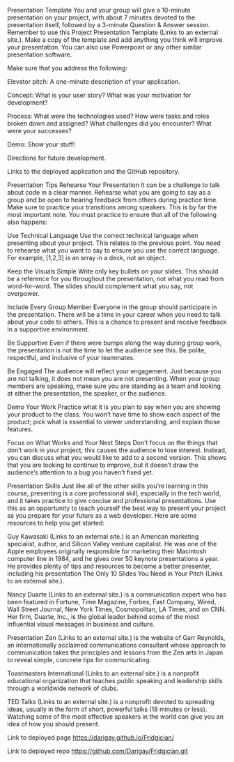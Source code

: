 Presentation Template
You and your group will give a 10-minute presentation on your project, with about 7 minutes devoted to the presentation itself, followed by a 3-minute Question & Answer session. Remember to use this Project Presentation Template (Links to an external site.). Make a copy of the template and add anything you think will improve your presentation. You can also use Powerpoint or any other similar presentation software.

Make sure that you address the following:

Elevator pitch: A one-minute description of your application.

Concept: What is your user story? What was your motivation for development?

Process: What were the technologies used? How were tasks and roles broken down and assigned? What challenges did you encounter? What were your successes?

Demo: Show your stuff!

Directions for future development.

Links to the deployed application and the GitHub repository.

Presentation Tips
Rehearse Your Presentation
It can be a challenge to talk about code in a clear manner. Rehearse what you are going to say as a group and be open to hearing feedback from others during practice time. Make sure to practice your transitions among speakers. This is by far the most important note. You must practice to ensure that all of the following also happens:

Use Technical Language
Use the correct technical language when presenting about your project. This relates to the previous point. You need to rehearse what you want to say to ensure you use the correct language. For example, [1,2,3] is an array in a deck, not an object.

Keep the Visuals Simple
Write only key bullets on your slides. This should be a reference for you throughout the presentation, not what you read from word-for-word. The slides should complement what you say, not overpower.

Include Every Group Member
Everyone in the group should participate in the presentation. There will be a time in your career when you need to talk about your code to others. This is a chance to present and receive feedback in a supportive environment.

Be Supportive
Even if there were bumps along the way during group work, the presentation is not the time to let the audience see this. Be polite, respectful, and inclusive of your teammates.

Be Engaged
The audience will reflect your engagement. Just because you are not talking, it does not mean you are not presenting. When your group members are speaking, make sure you are standing as a team and looking at either the presentation, the speaker, or the audience.

Demo Your Work
Practice what it is you plan to say when you are showing your product to the class. You won’t have time to show each aspect of the product; pick what is essential to viewer understanding, and explain those features.

Focus on What Works and Your Next Steps
Don’t focus on the things that don’t work in your project; this causes the audience to lose interest. Instead, you can discuss what you would like to add to a second version. This shows that you are looking to continue to improve, but it doesn’t draw the audience’s attention to a bug you haven’t fixed yet.

Presentation Skills
Just like all of the other skills you’re learning in this course, presenting is a core professional skill, especially in the tech world, and it takes practice to give concise and professional presentations. Use this as an opportunity to teach yourself the best way to present your project as you prepare for your future as a web developer. Here are some resources to help you get started:

Guy Kawasaki (Links to an external site.) is an American marketing specialist, author, and Silicon Valley venture capitalist. He was one of the Apple employees originally responsible for marketing their Macintosh computer line in 1984, and he gives over 50 keynote presentations a year. He provides plenty of tips and resources to become a better presenter, including his presentation The Only 10 Slides You Need in Your Pitch (Links to an external site.).

Nancy Duarte (Links to an external site.) is a communication expert who has been featured in Fortune, Time Magazine, Forbes, Fast Company, Wired, Wall Street Journal, New York Times, Cosmopolitan, LA Times, and on CNN. Her firm, Duarte, Inc., is the global leader behind some of the most influential visual messages in business and culture.

Presentation Zen (Links to an external site.) is the website of Garr Reynolds, an internationally acclaimed communications consultant whose approach to communication takes the principles and lessons from the Zen arts in Japan to reveal simple, concrete tips for communicating.

Toastmasters International (Links to an external site.) is a nonprofit educational organization that teaches public speaking and leadership skills through a worldwide network of clubs.

TED Talks (Links to an external site.) is a nonprofit devoted to spreading ideas, usually in the form of short, powerful talks (18 minutes or less). Watching some of the most effective speakers in the world can give you an idea of how you should present.

Link to deployed page
https://darigay.github.io/Fridgician/

Link to deployed repo
https://github.com/Darigay/Fridgician.git
